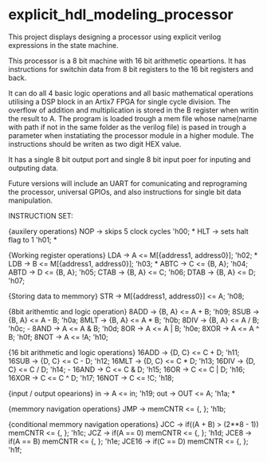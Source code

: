 # explicit_hdl_modeling_processor
This project displays designing a processor using explicit verilog expressions in the state machine.

This processor is a 8 bit machine with 16 bit arithmetic opeartions.
It has instructions for switchin data from 8 bit registers to the 16 bit registers and back.

It can do all 4 basic logic operations and all basic mathematical operations utilising a DSP block in an Artix7 FPGA for single cycle division.
The overflow of addition and multiplication is stored in the B register when writin the result to A.
The program is loaded trough a mem file whose name(name with path if not in the same folder as the verilog file) is pased in trough a parameter 
when instatiating the processor module in a higher module.
The instructions should be writen as two digit HEX value.

It has a single 8 bit output port and single 8 bit input poer for inputing and outputing data.

Future versions will include an UART for comunicating and reprograming the processor, universal GPIOs, and also instructions for single bit data manipulation.

INSTRUCTION SET:

{auxilery operations}
    NOP -> skips 5 clock cycles 'h00;   *
    HLT -> sets halt flag to 1  'h01;   *
    
{Working register operations}
    LDA <address0> <address1> -> A <= M[{address1, address0}];  'h02;   *
    LDB <address0> <address1> -> B <= M[{address1, address0}];  'h03;   *
    ABTC -> C <= {B, A};    'h04;
    ABTD -> D <= {B, A};    'h05;
    CTAB -> {B, A} <= C;    'h06;
    DTAB -> {B, A} <= D;    'h07;

{Storing data to memmory}
    STR <address0> <address1> -> M[{address1, address0}] <= A; 'h08;

{8bit arithemtic and logic operation}
    8ADD -> {B, A} <= A + B;    'h09;
    8SUB -> {B, A} <= A - B;    'h0a;
    8MLT -> {B, A} <= A * B;    'h0b;
    8DIV -> {B, A} <= A / B;    'h0c;
    -
    8AND -> A <= A & B;         'h0d; 
    8OR  -> A <= A | B;         'h0e;
    8XOR -> A <= A ^ B;         'h0f;
    8NOT -> A <= !A;            'h10;

{16 bit arithmetic and logic operations}
    16ADD -> {D, C} <= C + D;   'h11;
    16SUB -> {D, C} <= C - D;   'h12;
    16MLT -> {D, C} <= C * D;   'h13;
    16DIV -> {D, C} <= C / D;   'h14;
    -
    16AND -> C <= C & D;        'h15;
    16OR  -> C <= C | D;        'h16;
    16XOR -> C <= C ^ D;        'h17;
    16NOT -> C <= !C;           'h18;
    
{input / output opearions}
    in -> A <= in;              'h19;
    out -> OUT <= A;            'h1a; *
    
{memmory navigation operations}
    JMP <address0> <address1> -> memCNTR <= {<address0>, <address1>};   'h1b;

{conditional memmory navigation operations}
    JCC <address0> <address1> -> if((A + B) > (2**8 - 1)) memCNTR <= {<address0>, <address1>};  'h1c;
    JCZ <address0> <address1> -> if(A == 0) memCNTR <= {<address0>, <address1>};                'h1d;
    JCE8 <address0> <address1> -> if(A == B) memCNTR <= {<address0>, <address1>};               'h1e;
    JCE16 <address0> <address1> -> if(C == D) memCNTR <= {<address0>, <address1>};              'h1f;
